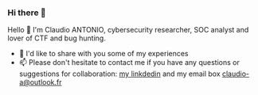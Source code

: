 ### Hi there 👋

<!--
**MonaQuimbamba/MonaQuimbamba** is a ✨ _special_ ✨ repository because its `README.md` (this file) appears on your GitHub profile.

Here are some ideas to get you started:

- 🔭 I’m currently working on ...
- 🌱 I’m currently learning ...
- 👯 I’m looking to collaborate on ...
- 🤔 I’m looking for help with ...
- 💬 Ask me about ...
- 📫 How to reach me: ...
- 😄 Pronouns: ...
- ⚡ Fun fact: ...
-->


Hello 👋
I'm Claudio ANTONIO, cybersecurity researcher, SOC analyst and lover of CTF and bug hunting.

- 🔭 I'd like to share with you some of my experiences
- 📫 Please don't hesitate to contact me if you have any questions or suggestions for collaboration: [my linkdedin](https://www.linkedin.com/in/claudio-antonio-0038b8194/)   and my email box <claudio-a@outlook.fr>




